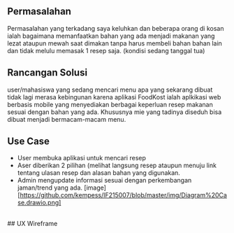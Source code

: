 ## Permasalahan
Permasalahan yang terkadang saya keluhkan dan beberapa orang di kosan ialah bagaimana memanfaatkan bahan yang ada menjadi makanan yang lezat ataupun mewah saat dimakan tanpa harus membeli bahan bahan lain dan tidak melulu memasak 1 resep saja. (kondisi sedang tanggal tua)
<br/>
## Rancangan Solusi
user/mahasiswa yang sedang mencari menu apa yang sekarang dibuat tidak lagi merasa kebingunan karena aplikasi FoodKost ialah aplkikasi web berbasis mobile yang menyediakan berbagai keperluan resep makanan sesuai dengan bahan yang ada. Khususnya mie yang tadinya diseduh bisa dibuat menjadi bermacam-macam menu.
<br/>
## Use Case
- User membuka aplikasi untuk mencari resep
- Aser diberikan 2 pilihan (melihat langsung resep ataupun menuju link tentang ulasan resep dan alasan bahan yang digunakan.
- Admin mengupdate informasi sesuai dengan perkembangan jaman/trend yang ada.
 [image][https://github.com/kempess/IF215007/blob/master/img/Diagram%20Case.drawio.png]
<br/>
## UX Wireframe
